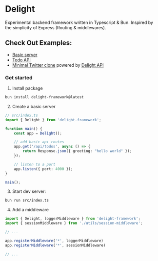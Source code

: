 # Delight
Experimental backend framework written in Typescript & Bun. Inspired by the simplicity of Express (Routing & middlewares).

## Check Out Examples:
- [Basic server](https://github.com/vickonrails/delight/tree/main/examples/basic-server)
- [Todo API](https://github.com/vickonrails/delight/tree/main/examples/todo-api)
- [Minimal Twitter clone](https://github.com/vickonrails/delight/tree/main/examples/twitter-client) powered by [Delight API](https://github.com/vickonrails/delight/tree/main/examples/twitter-api)

### Get started
1. Install package

```bash
bun install delight-framework@latest
```

2. Create a basic server

```typescript
// src/index.ts
import { Delight } from 'delight-framework';

function main() {
    const app = Delight();

    // add basic api routes
    app.get('/api/todos', async () => {
        return Response.json({ greeting: "hello world" });
    });

    // listen to a port
    app.listen({ port: 4000 });
}

main();
```

3. Start dev server:

```bash
bun run src/index.ts
```

4. Add a middleware

```typescript
import { Delight, loggerMiddleware } from 'delight-framework';
import { sessionMiddleware } from './utils/session-middleware';

// ...

app.registerMiddleware('*', loggerMiddleware)
app.registerMiddleware('*', sessionMiddleware)

// ...
```